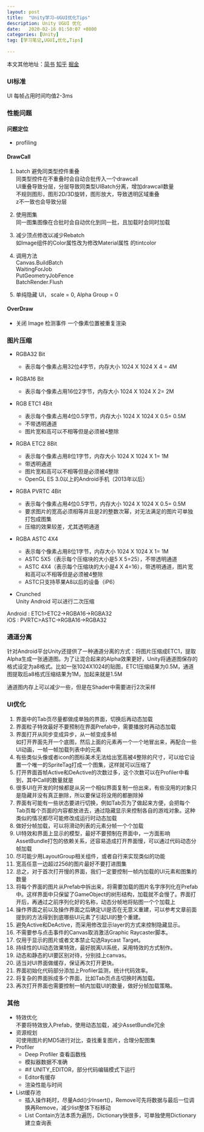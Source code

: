 ```yaml
---
layout: post
title:  "Unity学习—UGUI优化Tips"
description: Unity UGUI 优化
date:   2020-02-16 01:50:07 +0800
categories: [Unity]
tag: [学习笔记,UGUI,优化,Tips]
 
---
```


本文其他地址：[简书](https://www.jianshu.com/p/236d61785570)	[知乎](https://zhuanlan.zhihu.com/p/107175702) 	[掘金](https://juejin.im/post/5e482e876fb9a07c9a19538b)  

### UI标准

UI 每帧占用时间均值2-3ms 
### 性能问题
#### 问题定位
* profiling  


#### DrawCall
1. batch
	避免同类型控件重叠  
	同类型控件在不重叠时会自动合批传入一个drawcall  
	UI重叠导致分层，分层导致同类型UIBatch分离，增加drawcall数量  
	不规则图形，图形2D/3D旋转，图形放大，导致透明区域重叠  
	z不一致也会导致分层
	
2. 使用图集  
	同一图集图像在合批时会自动优化到同一批，且加载时会同时加载 
3. 减少顶点修改以减少Rebatch  
	如Image组件的Color属性改为修改Material属性 的tintcolor
4. 调用方法  
	Canvas.BuildBatch  
	WaitingForJob  
	PutGeometryJobFence  
	BatchRender.Flush
5. 单纯隐藏 UI， scale = 0, Alpha Group = 0
	
#### OverDraw
* 关闭 Image 检测事件
一个像素位置被重复渲染  

### 图片压缩  
* RGBA32 Bit  
	* 表示每个像素占用32位4字节，内存大小 1024 X 1024 X 4 = 4M

* RGBA16 Bit  
	* 表示每个像素占用16位2字节，内存大小 1024 X 1024 X 2= 2M
* RGB ETC1 4Bit  
	* 表示每个像素占用4位0.5字节，内存大小 1024 X 1024 X 0.5= 0.5M
	* 不带透明通道
	* 图片宽和高可以不相等但是必须被4整除
* RGBA ETC2 8Bit  
	* 表示每个像素占用8位1字节，内存大小 1024 X 1024 X 1= 1M
	* 带透明通道
	* 图片宽和高可以不相等但是必须被4整除
	* OpenGL ES 3.0以上的Android手机（2013年以后）
* RGBA PVRTC 4Bit 
	* 表示每个像素占用4位0.5字节，内存大小 1024 X 1024 X 0.5= 0.5M
	* 要求图片的宽高必须相等并且是2的整数次幂，对无法满足的图片可单独打包成图集
	* 压缩的效果较差，尤其透明通道
* RGBA ASTC 4X4  
	* 表示每个像素占用8位1字节，内存大小 1024 X 1024 X 1= 1M
	* ASTC 5X5（表示每个压缩块的大小是5 X 5=25），不带透明通道
	* ASTC 4X4（表示每个压缩块的大小是4 X 4=16），带透明通道，图片宽和高可以不相等但是必须被4整除
	* ASTC只支持苹果A8以后的设备（iP6）
* Crunched  
	Unity Android 可以进行二次压缩

Android : ETC1>ETC2->RGBA16->RGBA32  
iOS : PVRTC>ASTC->RGBA16->RGBA32

### 通道分离  
针对Android平台Unity还提供了一种通道分离的方式：将图片压缩成ETC1，提取Alpha生成一张通道图。为了让混合起来的Alpha效果更好，Unity将通道图保存的格式设定为a8格式。比如一张1024X1024的贴图，ETC1压缩结果为0.5M，通道图提取后a8格式压缩结果为1M，加起来就是1.5M  

通道图内存上可以减少一些，但是在Shader中需要进行2次采样  

### UI优化  
1. 界面中的Tab页尽量都做成单独的界面，切换后再动态加载
2. 界面粒子特效最好不要预制在界面Prefab中，需要播放时再动态加载
3. 界面打开从同步变成异步，从一帧变成多帧  
	如打开界面先开一个底图，然后上面的元素再一个一个地冒出来，再配合一些UI动画，一帧一帧加载列表中的元素
1. 有些类似头像或者icon的图标美术无法给出宽高被4整除的尺寸，可以给它设置一个唯一的SpriteTag打成一个图集，这样就可以压缩了
2. 打开界面首帧Active和DeActive的次数过多，这个次数可以在Profiler中看到，其中Call的数量就是
3. 很多UI在开发的时候都是从另一个相似界面复制一份出来，有些没用的对象只是隐藏并没有真正删除，所以要保证将没用的都删除掉
4. 界面有可能有一些状态要进行切换，例如Tab页为了做起来方便，会把每个Tab页每个页面的内容都放进去，通过隐藏显示来控制各自的游戏对象。这种类似的情况都尽可能修改成运行时动态加载
5. 做好分帧加载，可以将滑动列表的元素分帧一个个加载
6. UI特效和界面上显示的模型，最好不要预制在界面中，一方面影响AssetBundle打包的依赖关系，还容易造成打开界面慢，可以通过代码动态分帧加载
7. 尽可能少用LayoutGroup相关组件，或者自行来实现类似的功能
8. 宽高任意一边超过256的图片最好不要打进图集
9. 总之，对于首次打开慢的界面，我们一定要控制一帧内加载的UI元素和图集的数量
10. 将每个界面的图片从Prefab中拆出来，将需要加载的图片名字序列化在Prefab中。这样界面中只保留了GameObject的树形结构，加载就不会慢了。界面打开后，再通过之前序列化好的名称，动态分帧地将贴图一个个加载上  
11. 操作界面之前以及操作界面之后确定UI是否在无意义重建，可以参考文章前面提到的方法得到到底哪些UI元素了引起UI的整个重建。
2. 避免Active和DeActive，而采用修改显示layer的方式来控制隐藏显示。
3. 不需要参与点击事件的Canvas取消激活Graphic Raycaster脚本。
4. 仅用于显示的图片或者文本禁止勾选Raycast Target。
5. 持续性的UI动态效果特效，最好脱离UI系统，采用特效的方式制作。
6. 动态和静态的UI要区别对待，分别挂上canvas。
7. 适当对UI界面做缓存，保证再次打开更快。
8. 界面初始化代码部分添加上Profiler监测，统计代码效率。
9. 将复杂的界面拆成多个界面，比如Tab页点击切换时再加载。
10. 再次打开界面也需要控制一帧内加载UI的数量，做好分帧加载策略。



### 其他
* 特效优化  
不要将特效放入Prefab，使用动态加载，减少AssetBundle冗余
* 资源规划  
可使用图片的MD5进行对比，查找重复图片，合理分配图集  
*  Profiler  
	* Deep Profiler 查看函数栈  
	* 模拟器数据不准确  
	* \#if UNITY_EDITOR，部分代码编辑模式下运行  
	* Editor有缓存  
	* 渲染性能与时间  
* List缓存池
	* 插入操作耗时，尽量Add()少Insert()，Remove可先将数据与最后一位调换再Remove，减少list整体下标移动
	* List Contain方法本质为遍历，Dictionary快很多，可单独使用Dictionary建立查询表

